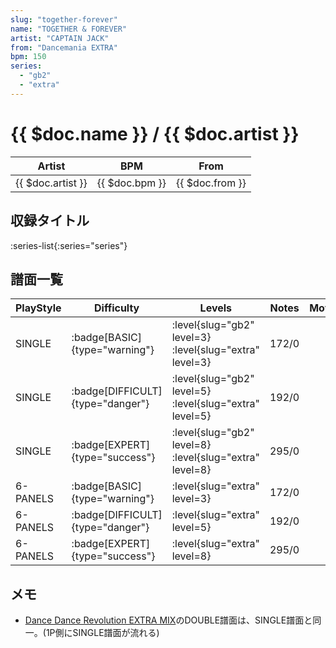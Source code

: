 ```yaml
---
slug: "together-forever"
name: "TOGETHER & FOREVER"
artist: "CAPTAIN JACK"
from: "Dancemania EXTRA"
bpm: 150
series:
  - "gb2"
  - "extra"
---
```


# {{ $doc.name }} / {{ $doc.artist }}

|Artist|BPM|From|
|------|---|----|
|{{ $doc.artist }}|{{ $doc.bpm }}|{{ $doc.from }}|

## 収録タイトル

:series-list{:series="series"}

## 譜面一覧

|PlayStyle|Difficulty|Levels|Notes|Movie|
|---------|----------|------|-----|-----|
|SINGLE| :badge[BASIC]{type="warning"}|<div class="field is-grouped is-grouped-multiline"> :level{slug="gb2" level=3} :level{slug="extra" level=3}</div>|172/0||
|SINGLE| :badge[DIFFICULT]{type="danger"}|<div class="field is-grouped is-grouped-multiline"> :level{slug="gb2" level=5} :level{slug="extra" level=5}</div>|192/0||
|SINGLE| :badge[EXPERT]{type="success"}|<div class="field is-grouped is-grouped-multiline"> :level{slug="gb2" level=8} :level{slug="extra" level=8}</div>|295/0||
|6-PANELS| :badge[BASIC]{type="warning"}|<div class="field is-grouped is-grouped-multiline"> :level{slug="extra" level=3}</div>|172/0||
|6-PANELS| :badge[DIFFICULT]{type="danger"}|<div class="field is-grouped is-grouped-multiline"> :level{slug="extra" level=5}</div>|192/0||
|6-PANELS| :badge[EXPERT]{type="success"}|<div class="field is-grouped is-grouped-multiline"> :level{slug="extra" level=8}</div>|295/0||

## メモ

- [Dance Dance Revolution EXTRA MIX](/series/extra)のDOUBLE譜面は、SINGLE譜面と同一。(1P側にSINGLE譜面が流れる)
